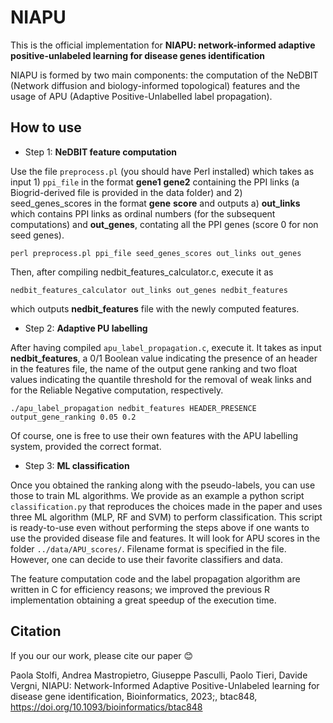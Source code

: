 # NIAPU
This is the official implementation for **NIAPU: network-informed adaptive positive-unlabeled learning for disease genes identification**

NIAPU is formed by two main components: the computation of the NeDBIT (Network diffusion and biology-informed topological) features and the usage of APU (Adaptive Positive-Unlabelled label propagation).

## How to use

* Step 1: **NeDBIT feature computation**

Use the file ```preprocess.pl``` (you should have Perl installed) which takes as input 1) ```ppi_file``` in the format **gene1** **gene2** containing the PPI links (a Biogrid-derived file is provided in the data folder) and 2) seed_genes_scores in the format **gene** **score** and outputs a) **out_links** which contains PPI links as ordinal numbers (for the subsequent computations) and **out_genes**, contating all the PPI genes (score 0 for non seed genes).

```
perl preprocess.pl ppi_file seed_genes_scores out_links out_genes
```

Then, after compiling nedbit_features_calculator.c, execute it as

```
nedbit_features_calculator out_links out_genes nedbit_features
```

which outputs **nedbit_features** file with the newly computed features.

* Step 2: **Adaptive PU labelling**

After having compiled ```apu_label_propagation.c```, execute it. It takes as input **nedbit_features**, a 0/1 Boolean value indicating the presence of an header in the features file, the name of the output gene ranking and two float values indicating the quantile threshold for the removal of weak links and for the Reliable Negative computation, respectively.

```
./apu_label_propagation nedbit_features HEADER_PRESENCE output_gene_ranking 0.05 0.2 
```

Of course, one is free to use their own features with the APU labelling system, provided the correct format.

* Step 3: **ML classification**

Once you obtained the ranking along with the pseudo-labels, you can use those to train ML algorithms. We provide as an example a python script ```classification.py``` that reproduces the choices made in the paper and uses three ML algorithm (MLP, RF and SVM) to perform classification. This script is ready-to-use even without performing the steps above if one wants to use the provided disease file and features. It will look for APU scores in the folder ```../data/APU_scores/```. Filename format is specified in the file. However, one can decide to use their favorite classifiers and data. 

The feature computation code and the label propagation algorithm are written in C for efficiency reasons; we improved the previous R implementation obtaining a great speedup of the execution time.

## Citation

If you our our work, please cite our paper 😊

Paola Stolfi, Andrea Mastropietro, Giuseppe Pasculli, Paolo Tieri, Davide Vergni, NIAPU: Network-Informed Adaptive Positive-Unlabeled learning for disease gene identification, Bioinformatics, 2023;, btac848, https://doi.org/10.1093/bioinformatics/btac848
